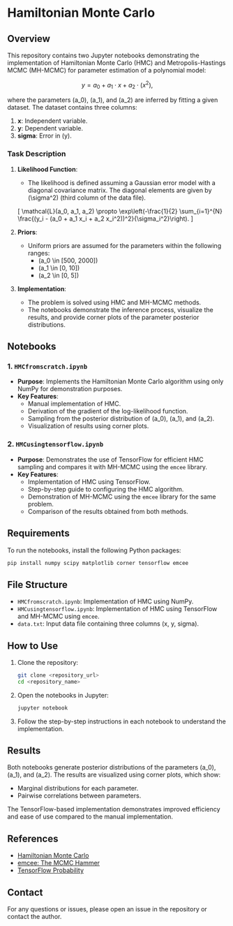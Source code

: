 # Hamiltonian Monte Carlo


## Overview

This repository contains two Jupyter notebooks demonstrating the implementation of Hamiltonian Monte Carlo (HMC) and Metropolis-Hastings MCMC (MH-MCMC) for parameter estimation of a polynomial model:

$$
y = a_0 + a_1 \cdot x + a_2 \cdot (x^2),
$$

where the parameters \(a_0\), \(a_1\), and \(a_2\) are inferred by fitting a given dataset. The dataset contains three columns:
1. **x**: Independent variable.
2. **y**: Dependent variable.
3. **sigma**: Error in \(y\).

### Task Description
1. **Likelihood Function**:
   - The likelihood is defined assuming a Gaussian error model with a diagonal covariance matrix. The diagonal elements are given by \(\sigma^2\) (third column of the data file).

   \[
   \mathcal{L}(a_0, a_1, a_2) \propto \exp\left(-\frac{1}{2} \sum_{i=1}^{N} \frac{(y_i - (a_0 + a_1 x_i + a_2 x_i^2))^2}{\sigma_i^2}\right).
   \]

2. **Priors**:
   - Uniform priors are assumed for the parameters within the following ranges:
     - \(a_0 \in [500, 2000]\)
     - \(a_1 \in [0, 10]\)
     - \(a_2 \in [0, 5]\)

3. **Implementation**:
   - The problem is solved using HMC and MH-MCMC methods. 
   - The notebooks demonstrate the inference process, visualize the results, and provide corner plots of the parameter posterior distributions.

## Notebooks

### 1. `HMCfromscratch.ipynb`
- **Purpose**: Implements the Hamiltonian Monte Carlo algorithm using only NumPy for demonstration purposes.
- **Key Features**:
  - Manual implementation of HMC.
  - Derivation of the gradient of the log-likelihood function.
  - Sampling from the posterior distribution of \(a_0\), \(a_1\), and \(a_2\).
  - Visualization of results using corner plots.

### 2. `HMCusingtensorflow.ipynb`
- **Purpose**: Demonstrates the use of TensorFlow for efficient HMC sampling and compares it with MH-MCMC using the `emcee` library.
- **Key Features**:
  - Implementation of HMC using TensorFlow.
  - Step-by-step guide to configuring the HMC algorithm.
  - Demonstration of MH-MCMC using the `emcee` library for the same problem.
  - Comparison of the results obtained from both methods.

## Requirements

To run the notebooks, install the following Python packages:

```bash
pip install numpy scipy matplotlib corner tensorflow emcee
```

## File Structure

- `HMCfromscratch.ipynb`: Implementation of HMC using NumPy.
- `HMCusingtensorflow.ipynb`: Implementation of HMC using TensorFlow and MH-MCMC using `emcee`.
- `data.txt`: Input data file containing three columns (x, y, sigma).

## How to Use

1. Clone the repository:
   ```bash
   git clone <repository_url>
   cd <repository_name>
   ```

2. Open the notebooks in Jupyter:
   ```bash
   jupyter notebook
   ```

3. Follow the step-by-step instructions in each notebook to understand the implementation.

## Results

Both notebooks generate posterior distributions of the parameters \(a_0\), \(a_1\), and \(a_2\). The results are visualized using corner plots, which show:
- Marginal distributions for each parameter.
- Pairwise correlations between parameters.

The TensorFlow-based implementation demonstrates improved efficiency and ease of use compared to the manual implementation.

## References
- [Hamiltonian Monte Carlo](https://en.wikipedia.org/wiki/Hamiltonian_Monte_Carlo)
- [emcee: The MCMC Hammer](https://emcee.readthedocs.io/en/stable/)
- [TensorFlow Probability](https://www.tensorflow.org/probability)

## Contact
For any questions or issues, please open an issue in the repository or contact the author.

